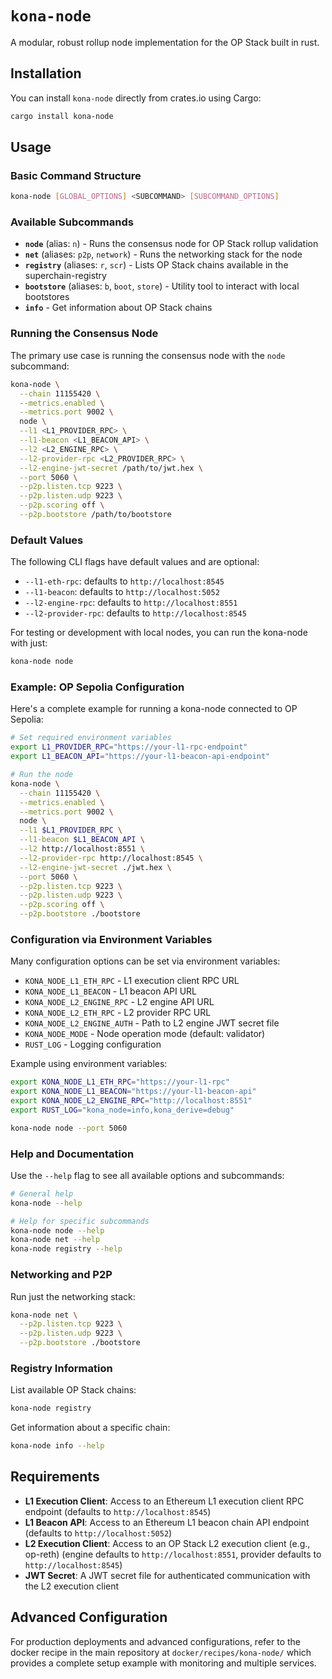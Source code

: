 # `kona-node`

A modular, robust rollup node implementation for the OP Stack built in rust.

## Installation

You can install `kona-node` directly from crates.io using Cargo:

```bash
cargo install kona-node
```

## Usage

### Basic Command Structure

```bash
kona-node [GLOBAL_OPTIONS] <SUBCOMMAND> [SUBCOMMAND_OPTIONS]
```

### Available Subcommands

- **`node`** (alias: `n`) - Runs the consensus node for OP Stack rollup validation
- **`net`** (aliases: `p2p`, `network`) - Runs the networking stack for the node
- **`registry`** (aliases: `r`, `scr`) - Lists OP Stack chains available in the superchain-registry
- **`bootstore`** (aliases: `b`, `boot`, `store`) - Utility tool to interact with local bootstores
- **`info`** - Get information about OP Stack chains

### Running the Consensus Node

The primary use case is running the consensus node with the `node` subcommand:

```bash
kona-node \
  --chain 11155420 \
  --metrics.enabled \
  --metrics.port 9002 \
  node \
  --l1 <L1_PROVIDER_RPC> \
  --l1-beacon <L1_BEACON_API> \
  --l2 <L2_ENGINE_RPC> \
  --l2-provider-rpc <L2_PROVIDER_RPC> \
  --l2-engine-jwt-secret /path/to/jwt.hex \
  --port 5060 \
  --p2p.listen.tcp 9223 \
  --p2p.listen.udp 9223 \
  --p2p.scoring off \
  --p2p.bootstore /path/to/bootstore
```

### Default Values

The following CLI flags have default values and are optional:

- `--l1-eth-rpc`: defaults to `http://localhost:8545`
- `--l1-beacon`: defaults to `http://localhost:5052`
- `--l2-engine-rpc`: defaults to `http://localhost:8551`
- `--l2-provider-rpc`: defaults to `http://localhost:8545`

For testing or development with local nodes, you can run the kona-node with just:

```bash
kona-node node
```

### Example: OP Sepolia Configuration

Here's a complete example for running a kona-node connected to OP Sepolia:

```bash
# Set required environment variables
export L1_PROVIDER_RPC="https://your-l1-rpc-endpoint"
export L1_BEACON_API="https://your-l1-beacon-api-endpoint"

# Run the node
kona-node \
  --chain 11155420 \
  --metrics.enabled \
  --metrics.port 9002 \
  node \
  --l1 $L1_PROVIDER_RPC \
  --l1-beacon $L1_BEACON_API \
  --l2 http://localhost:8551 \
  --l2-provider-rpc http://localhost:8545 \
  --l2-engine-jwt-secret ./jwt.hex \
  --port 5060 \
  --p2p.listen.tcp 9223 \
  --p2p.listen.udp 9223 \
  --p2p.scoring off \
  --p2p.bootstore ./bootstore
```

### Configuration via Environment Variables

Many configuration options can be set via environment variables:

- `KONA_NODE_L1_ETH_RPC` - L1 execution client RPC URL
- `KONA_NODE_L1_BEACON` - L1 beacon API URL  
- `KONA_NODE_L2_ENGINE_RPC` - L2 engine API URL
- `KONA_NODE_L2_ETH_RPC` - L2 provider RPC URL
- `KONA_NODE_L2_ENGINE_AUTH` - Path to L2 engine JWT secret file
- `KONA_NODE_MODE` - Node operation mode (default: validator)
- `RUST_LOG` - Logging configuration

Example using environment variables:

```bash
export KONA_NODE_L1_ETH_RPC="https://your-l1-rpc"
export KONA_NODE_L1_BEACON="https://your-l1-beacon-api"
export KONA_NODE_L2_ENGINE_RPC="http://localhost:8551"
export RUST_LOG="kona_node=info,kona_derive=debug"

kona-node node --port 5060
```

### Help and Documentation

Use the `--help` flag to see all available options and subcommands:

```bash
# General help
kona-node --help

# Help for specific subcommands
kona-node node --help
kona-node net --help
kona-node registry --help
```

### Networking and P2P

Run just the networking stack:

```bash
kona-node net \
  --p2p.listen.tcp 9223 \
  --p2p.listen.udp 9223 \
  --p2p.bootstore ./bootstore
```

### Registry Information

List available OP Stack chains:

```bash
kona-node registry
```

Get information about a specific chain:

```bash
kona-node info --help
```

## Requirements

- **L1 Execution Client**: Access to an Ethereum L1 execution client RPC endpoint (defaults to `http://localhost:8545`)
- **L1 Beacon API**: Access to an Ethereum L1 beacon chain API endpoint (defaults to `http://localhost:5052`)
- **L2 Execution Client**: Access to an OP Stack L2 execution client (e.g., op-reth) (engine defaults to `http://localhost:8551`, provider defaults to `http://localhost:8545`)
- **JWT Secret**: A JWT secret file for authenticated communication with the L2 execution client

## Advanced Configuration

For production deployments and advanced configurations, refer to the docker recipe in the main repository at `docker/recipes/kona-node/` which provides a complete setup example with monitoring and multiple services.

